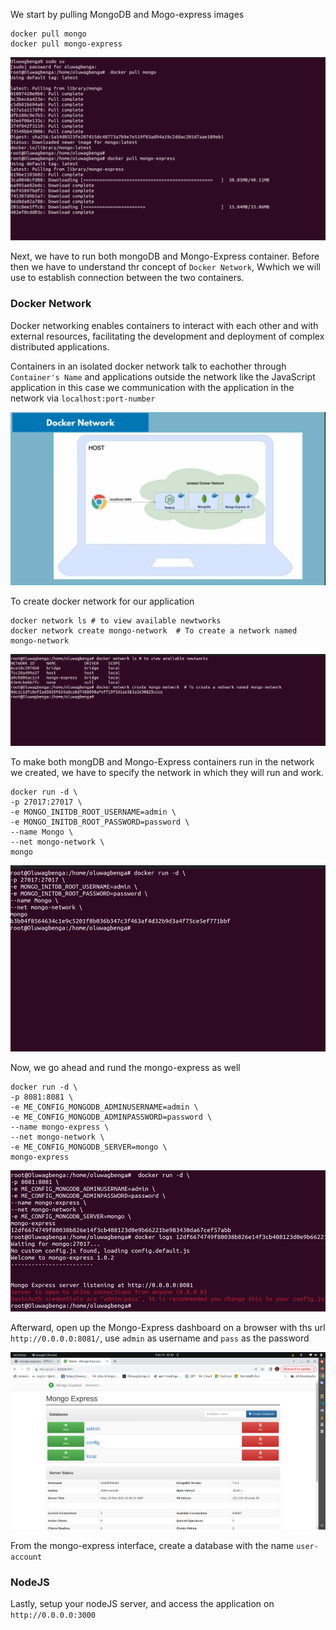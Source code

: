 We start by pulling MongoDB  and Mogo-express images
```
docker pull mongo
docker pull mongo-express
```
![docker](./images/images.png)

Next, we have to run both mongoDB and Mongo-Express container. Before then we have to understand thr concept of `Docker Network`, Wwhich we will use to establish connection between the two containers.

### Docker Network
Docker networking enables containers to interact with each other and with external resources, facilitating the development and deployment of complex distributed applications. 

Containers in an isolated docker network talk to eachother through `Container's Name` and applications outside the network like the JavaScript
application in this case we communication with the application in the network via `localhost:port-number`

![docker](./images/network.png)

To create docker network for our application

```
docker network ls # to view available newtworks
docker network create mongo-network  # To create a network named mongo-network
```
![docker](./images/mongo-network.png)

To make both mongDB and Mongo-Express containers run in the network we created, we have to specify the network in which they will run and work. 

```
docker run -d \
-p 27017:27017 \
-e MONGO_INITDB_ROOT_USERNAME=admin \
-e MONGO_INITDB_ROOT_PASSWORD=password \
--name Mongo \
--net mongo-network \
mongo
```
![docker](./images/mongo-net.png) 

Now, we go ahead and rund the mongo-express as well
```
docker run -d \
-p 8081:8081 \
-e ME_CONFIG_MONGODB_ADMINUSERNAME=admin \
-e ME_CONFIG_MONGODB_ADMINPASSWORD=password \
--name mongo-express \
--net mongo-network \
-e ME_CONFIG_MONGODB_SERVER=mongo \
mongo-express
```
![docker](./images/express.png)

Afterward, open up the Mongo-Express dashboard on a browser with ths url `http://0.0.0.0:8081/`, use `admin` as username and `pass` as the password

![docker](./images/express-dash.png) 

From the mongo-express interface, create a database with the name `user-account`

### NodeJS
Lastly, setup your nodeJS server, and access the application on `http://0.0.0.0:3000`

